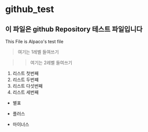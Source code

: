 # github_test

## 이 파일은 github Repository 테스트 파일입니다
This File is Alpaco's test file

> 여기는 1레벨 들여쓰기

>> 여기는 2레벨 들여쓰기

1. 리스트 첫번째
2. 리스트 두번쨰
5. 리스트 다섯번째
3. 리스트 세번째

* 별표
+ 플러스
- 마이너스
